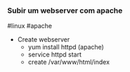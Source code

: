 ### Subir um webserver com apache
#linux #apache

- Create webserver
	- yum install httpd (apache)
	- service httpd start
	- create /var/www/html/index